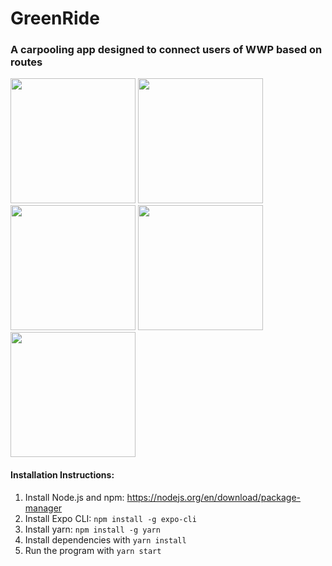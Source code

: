 # GreenRide

### A carpooling app designed to connect users of WWP based on routes 

<img src="https://github.com/arunjo5/GreenRide/assets/136642643/cfe921fc-7688-43e0-a090-f4f4bdc3510d" width="200"/>
<img src="https://github.com/arunjo5/GreenRide/assets/136642643/cd5a54fc-c08a-4820-934a-57217ba4305b" width="200"/>
<img src="https://github.com/arunjo5/GreenRide/assets/136642643/76560291-8517-49dc-92ad-974b526be202" width="200"/>
<img src="https://github.com/arunjo5/GreenRide/assets/136642643/eec75b0a-5f61-4f96-bfd2-d0f9d1def8ae" width="200"/>
<img src="https://github.com/arunjo5/GreenRide/assets/136642643/7c500308-ef5a-4fe5-b848-0e32afe4836a" width="200"/>

#### Installation Instructions:
1) Install Node.js and npm: https://nodejs.org/en/download/package-manager
2) Install Expo CLI: `npm install -g expo-cli`
3) Install yarn: `npm install -g yarn`
4) Install dependencies with `yarn install`
5) Run the program with `yarn start`